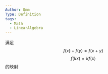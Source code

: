```yaml
---
Author: Qmm
Type: Definition
tags:
  - Math
  - LinearAlgebra
---
```

满足$$f(x)+f(y) = f(x+y)$$$$f(kx) = kf(x)$$
的映射